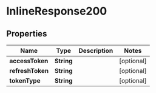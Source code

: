 

# InlineResponse200

## Properties

Name | Type | Description | Notes
------------ | ------------- | ------------- | -------------
**accessToken** | **String** |  |  [optional]
**refreshToken** | **String** |  |  [optional]
**tokenType** | **String** |  |  [optional]



